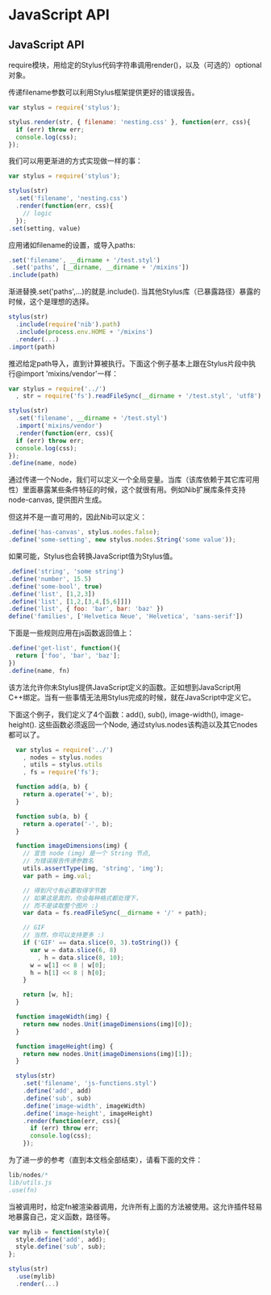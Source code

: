 # JavaScript API

## JavaScript API

require模块，用给定的Stylus代码字符串调用render()，以及（可选的）optional对象。

传递filename参数可以利用Stylus框架提供更好的错误报告。

```js
var stylus = require('stylus');

stylus.render(str, { filename: 'nesting.css' }, function(err, css){
  if (err) throw err;
  console.log(css);
});
```

我们可以用更渐进的方式实现做一样的事：

```js
var stylus = require('stylus');

stylus(str)
  .set('filename', 'nesting.css')
  .render(function(err, css){
    // logic
  });
.set(setting, value)
```

应用诸如filename的设置，或导入paths:

```js
.set('filename', __dirname + '/test.styl')
 .set('paths', [__dirname, __dirname + '/mixins'])
.include(path)
```

渐进替换.set('paths',...)的就是.include(). 当其他Stylus库（已暴露路径）暴露的时候，这个是理想的选择。

```js
stylus(str)
  .include(require('nib').path)
  .include(process.env.HOME + '/mixins')
  .render(...)
.import(path)
```

推迟给定path导入，直到计算被执行。下面这个例子基本上跟在Stylus片段中执行@import 'mixins/vendor'一样：

```js
var stylus = require('../')
  , str = require('fs').readFileSync(__dirname + '/test.styl', 'utf8');

stylus(str)
  .set('filename', __dirname + '/test.styl')
  .import('mixins/vendor')
  .render(function(err, css){
  if (err) throw err;
  console.log(css);
});
.define(name, node)
```

通过传递一个Node，我们可以定义一个全局变量。当库（该库依赖于其它库可用性）里面暴露某些条件特征的时候，这个就很有用。例如Nib扩展库条件支持node-canvas, 提供图片生成。

但这并不是一直可用的，因此Nib可以定义：

```js
.define('has-canvas', stylus.nodes.false);
.define('some-setting', new stylus.nodes.String('some value'));
```

如果可能，Stylus也会转换JavaScript值为Stylus值。

```js
.define('string', 'some string')
.define('number', 15.5)
.define('some-bool', true)
.define('list', [1,2,3])
.define('list', [1,2,[3,4,[5,6]]])
.define('list', { foo: 'bar', bar: 'baz' })
define('families', ['Helvetica Neue', 'Helvetica', 'sans-serif'])
```

下面是一些规则应用在js函数返回值上：

```js
.define('get-list', function(){
  return ['foo', 'bar', 'baz'];
})
.define(name, fn)
```

该方法允许你未Stylus提供JavaScript定义的函数。正如想到JavaScript用C++绑定。当有一些事情无法用Stylus完成的时候，就在JavaScript中定义它。

下面这个例子，我们定义了4个函数：add(), sub(), image-width(), image-height(). 这些函数必须返回一个Node, 通过stylus.nodes该构造以及其它nodes都可以了。

```js
  var stylus = require('../')
    , nodes = stylus.nodes
    , utils = stylus.utils
    , fs = require('fs');

  function add(a, b) {
    return a.operate('+', b);
  }

  function sub(a, b) {
    return a.operate('-', b);
  }

  function imageDimensions(img) {
    // 宣告 node (img) 是一个 String 节点, 
    // 为错误报告传递参数名
    utils.assertType(img, 'string', 'img');
    var path = img.val;

    // 得到尺寸有必要取得字节数
    // 如果这是真的，你会每种格式都处理下，
    // 而不是读取整个图片 :)
    var data = fs.readFileSync(__dirname + '/' + path);

    // GIF
    // 当然，你可以支持更多 :)
    if ('GIF' == data.slice(0, 3).toString()) {
      var w = data.slice(6, 8)
        , h = data.slice(8, 10);
      w = w[1] << 8 | w[0];
      h = h[1] << 8 | h[0];
    }

    return [w, h];
  }

  function imageWidth(img) {
    return new nodes.Unit(imageDimensions(img)[0]);
  }

  function imageHeight(img) {
    return new nodes.Unit(imageDimensions(img)[1]);
  }

  stylus(str)
    .set('filename', 'js-functions.styl')
    .define('add', add)
    .define('sub', sub)
    .define('image-width', imageWidth)
    .define('image-height', imageHeight)
    .render(function(err, css){
      if (err) throw err;
      console.log(css);
    });
```

为了进一步的参考（直到本文档全部结束），请看下面的文件：

```js
lib/nodes/*
lib/utils.js
.use(fn)
```

当被调用时，给定fn被渲染器调用，允许所有上面的方法被使用。这允许插件轻易地暴露自己，定义函数，路径等。

```js
var mylib = function(style){
  style.define('add', add);
  style.define('sub', sub);
};

stylus(str)
  .use(mylib)
  .render(...)
```
